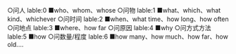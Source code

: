 
○问人  lable:0
■who、whom、whose
○问物  lable:1
■what、which、what kind、whichever
○问时间  lable:2
■when、what time、how long、how often
○问地点  lable:3
■where、how far
○问原因  lable:4
■why
○问方式方法  lable:5
■how
○问数量/程度  lable:6
■how many、how much、how far、how old....
